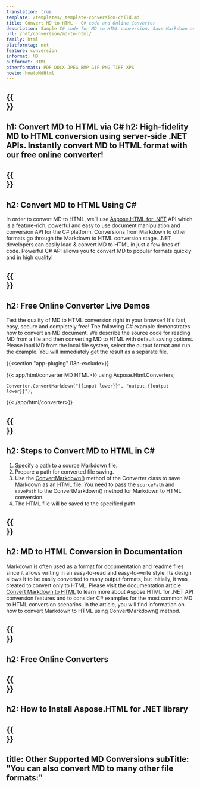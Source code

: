 ```yaml
---
translation: true
template: /templates/_template-conversion-child.md
title: Convert MD to HTML - C# code and Online Converter
description: Sample C# code for MD to HTML conversion. Save Markdown as HTML file using C# code. Try online MD to HTML Converter for free!
url: /net/conversion/md-to-html/
family: html
platformtag: net
feature: conversion
informat: MD
outformat: HTML
otherformats: PDF DOCX JPEG BMP GIF PNG TIFF XPS
howto: howtoMdHtml
---
```


{{<section banner>}}
---
h1: Convert MD to HTML via C#
h2: High-fidelity MD to HTML conversion using server-side .NET APIs. Instantly convert MD to HTML format with our free online converter!
---

{{<section overview>}}
---
h2: Convert MD to HTML Using C#
---

In order to convert MD to HTML, we’ll use [Aspose.HTML for .NET](https://products.aspose.com/html/{{lang.url-fragment}}net/) API which is a feature-rich, powerful and easy to use document manipulation and conversion API for the C# platform. Conversions from Markdown to other formats go through the Markdown to HTML conversion stage. .NET developers can easily load & convert MD to HTML in just a few lines of code. Powerful C# API allows you to convert MD to popular formats quickly and in high quality!

{{<section demos>}}
---
h2: Free Online Converter Live Demos
---

Test the quality of MD to HTML conversion right in your browser! It's fast, easy, secure and completely free! The following C# example demonstrates how to convert an MD document. We describe the source code for reading MD from a file and then converting MD to HTML with default saving options. Please load MD from the local file system, select the output format and run the example. You will immediately get the result as a separate file.

{{<section "app-pluging" i18n-exclude>}}

{{< app/html/converter MD HTML>}}
using Aspose.Html.Converters;

    Converter.ConvertMarkdown("{{input lower}}", "output.{{output lower}}");   
{{< /app/html/converter>}} 


{{<section steps>}}
---
h2: Steps to Convert MD to HTML in C#
---

1. Specify a path to a source Markdown file.
1.  Prepare a path for converted file saving.
1.  Use the [ConvertMarkdown()](https://reference.aspose.com/html/net/aspose.html.converters/converter/convertmarkdown/#convertmarkdown_7) method of the Converter class to save Markdown as an HTML file. You need to pass the `sourcePath` and `savePath` to the ConvertMarkdown() method for Markdown to HTML conversion.
1.  The HTML file will be saved to the specified path.

{{<section documentation>}}
---
h2: MD to HTML Conversion in Documentation
---

Markdown is often used as a format for documentation and readme files since it allows writing in an easy-to-read and easy-to-write style. Its design allows it to be easily converted to many output formats, but initially, it was created to convert only to HTML. Please visit the documentation article [Convert Markdown to HTML](https://docs.aspose.com/html/net/converting-between-formats/markdown-to-html/) to learn more about Aspose.HTML for .NET API conversion features and to consider C# examples for the most common MD to HTML conversion scenarios. In the article, you will find information on how to convert Markdown to HTML using ConvertMarkdown() method.

{{<section online-converters>}}
---
h2: Free Online Converters
---

{{<section get-started>}}
---
h2: How to Install Aspose.HTML for .NET library
---

{{<section other-conversions>}}
---
title: Other Supported MD Conversions
subTitle: "You can also convert MD to many other file formats:"
---